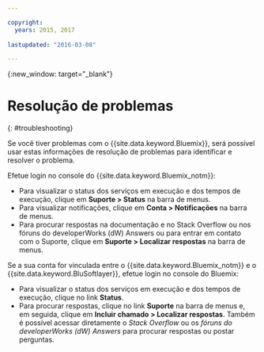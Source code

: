 ```yaml
---

copyright:
  years: 2015, 2017
  
lastupdated: "2016-03-08"

---
```



{:new_window: target="_blank"}



# Resolução de problemas
{: #troubleshooting}

Se você tiver problemas com o {{site.data.keyword.Bluemix}}, será possível usar estas informações de resolução de problemas para identificar e resolver o problema.

Efetue login no console do {{site.data.keyword.Bluemix_notm}}:
* Para visualizar o status dos serviços em execução e dos tempos de execução, clique em **Suporte > Status** na barra de menus.
* Para visualizar notificações, clique em **Conta > Notificações** na barra de menus. 
* Para procurar respostas na documentação e no Stack Overflow ou nos fóruns do developerWorks (dW) Answers ou para entrar em contato com o Suporte, clique em **Suporte > Localizar respostas** na barra de menus.

Se a sua conta for vinculada entre o {{site.data.keyword.Bluemix_notm}} e o {{site.data.keyword.BluSoftlayer}}, efetue login no console do Bluemix:
* Para visualizar o status dos serviços em execução e dos tempos de execução, clique no link **Status**.
* Para procurar respostas, clique no link **Suporte** na barra de menus e, em seguida, clique em **Incluir chamado > Localizar respostas**.
  Também é possível acessar diretamente o *Stack Overflow* ou os *fóruns do developerWorks (dW) Answers* para procurar respostas ou postar perguntas.

